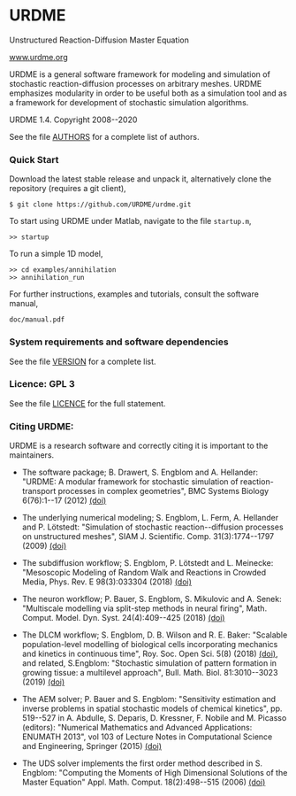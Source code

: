 # URDME

Unstructured Reaction-Diffusion Master Equation

www.urdme.org

URDME is a general software framework for modeling and simulation of
stochastic reaction-diffusion processes on arbitrary meshes. URDME
emphasizes modularity in order to be useful both as a simulation tool
and as a framework for development of stochastic simulation
algorithms.

URDME 1.4. Copyright 2008--2020

See the file [AUTHORS](https://github.com/URDME/urdme/blob/master/AUTHORS) for a complete list of authors. 

### Quick Start

Download the latest stable release and unpack it, alternatively clone
the repository (requires a git client),
```
$ git clone https://github.com/URDME/urdme.git
```

To start using URDME under Matlab, navigate to the file `startup.m`,
```
>> startup
```

To run a simple 1D model,
```
>> cd examples/annihilation
>> annihilation_run
```

For further instructions, examples and tutorials, consult the software
manual,
```
doc/manual.pdf 
```

### System requirements and software dependencies

See the file [VERSION](https://github.com/URDME/urdme/blob/master/VERSION) for a complete list.

### Licence: GPL 3

See the file [LICENCE](https://github.com/URDME/urdme/blob/master/LICENCE) for the full statement.

### Citing URDME:

URDME is a research software and correctly citing it is important to
the maintainers.

* The software package; B. Drawert, S. Engblom and A. Hellander:
"URDME: A modular framework for stochastic simulation of
reaction-transport processes in complex geometries", BMC Systems
Biology 6(76):1--17 (2012)
[(doi)](http://dx.doi.org/10.1186/1752-0509-6-76)

* The underlying numerical modeling; S. Engblom, L. Ferm, A. Hellander
and P. Lötstedt: "Simulation of stochastic reaction--diffusion
processes on unstructured meshes", SIAM J. Scientific. Comp.
31(3):1774--1797 (2009) [(doi)](http://dx.doi.org/10.1137/080721388)

* The subdiffusion workflow; S. Engblom, P. Lötstedt and L. Meinecke:
"Mesoscopic Modeling of Random Walk and Reactions in Crowded Media,
Phys. Rev. E 98(3):033304 (2018)
[(doi)](http://dx.doi.org/10.1103/PhysRevE.98.033304)

* The neuron workflow; P. Bauer, S. Engblom, S. Mikulovic and
A. Senek: "Multiscale modelling via split-step methods in neural
firing", Math. Comput. Model. Dyn. Syst. 24(4):409--425 (2018)
[(doi)](http://dx.doi.org/10.1080/13873954.2018.1488740)

* The DLCM workflow; S. Engblom, D. B. Wilson and R. E. Baker:
"Scalable population-level modelling of biological cells incorporating
mechanics and kinetics in continuous time", Roy. Soc. Open Sci. 5(8)
(2018) [(doi)](http://dx.doi.org/10.1098/rsos.180379), and related,
S.Engblom: "Stochastic simulation of pattern formation in growing
tissue: a multilevel approach", Bull. Math. Biol. 81:3010--3023 (2019)
[(doi)](http://dx.doi.org/10.1007/s11538-018-0454-y)

* The AEM solver; P. Bauer and S. Engblom: "Sensitivity estimation and
inverse problems in spatial stochastic models of chemical kinetics",
pp. 519--527 in A. Abdulle, S. Deparis, D. Kressner, F. Nobile and
M. Picasso (editors): "Numerical Mathematics and Advanced
Applications: ENUMATH 2013", vol 103 of Lecture Notes in Computational
Science and Engineering, Springer (2015) 
[(doi)](http://dx.doi.org/10.1007/978-3-319-10705-9_51)

* The UDS solver implements the first order method described in
S. Engblom: "Computing the Moments of High Dimensional Solutions of
the Master Equation" Appl. Math. Comput. 18(2):498--515 (2006) 
[(doi)](http://dx.doi.org/10.1016/j.amc.2005.12.032)
